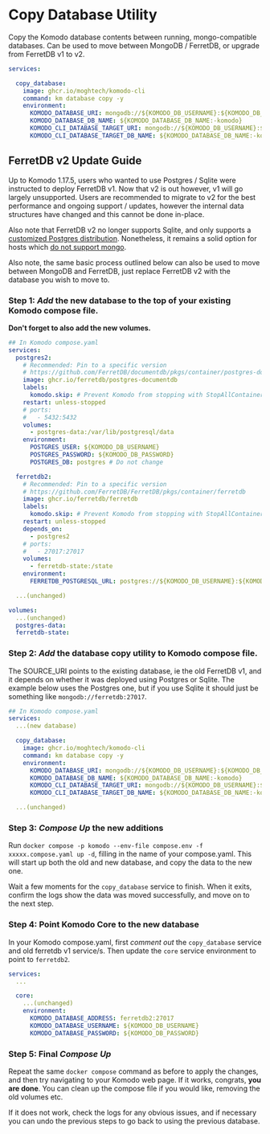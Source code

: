 # Copy Database Utility

Copy the Komodo database contents between running, mongo-compatible databases.
Can be used to move between MongoDB / FerretDB, or upgrade from FerretDB v1 to v2.

```yaml
services:

  copy_database:
    image: ghcr.io/moghtech/komodo-cli
    command: km database copy -y
    environment:
      KOMODO_DATABASE_URI: mongodb://${KOMODO_DB_USERNAME}:${KOMODO_DB_PASSWORD}@source:27017
      KOMODO_DATABASE_DB_NAME: ${KOMODO_DATABASE_DB_NAME:-komodo}
      KOMODO_CLI_DATABASE_TARGET_URI: mongodb://${KOMODO_DB_USERNAME}:${KOMODO_DB_PASSWORD}@target:27017
      KOMODO_CLI_DATABASE_TARGET_DB_NAME: ${KOMODO_DATABASE_DB_NAME:-komodo}

```

## FerretDB v2 Update Guide

Up to Komodo 1.17.5, users who wanted to use Postgres / Sqlite were instructed to deploy FerretDB v1.
Now that v2 is out however, v1 will go largely unsupported. Users are recommended to migrate to v2 for
the best performance and ongoing support / updates, however the internal data structures
have changed and this cannot be done in-place. 

Also note that FerretDB v2 no longer supports Sqlite, and only supports 
a [customized Postgres distribution](https://docs.ferretdb.io/installation/documentdb/docker/).
Nonetheless, it remains a solid option for hosts which [do not support mongo](https://github.com/moghtech/komodo/issues/59).

Also note, the same basic process outlined below can also be used to move between MongoDB and FerretDB, just replace FerretDB v2
with the database you wish to move to.

### **Step 1**: *Add* the new database to the top of your existing Komodo compose file.

**Don't forget to also add the new volumes.**

```yaml
## In Komodo compose.yaml
services:
  postgres2:
    # Recommended: Pin to a specific version
    # https://github.com/FerretDB/documentdb/pkgs/container/postgres-documentdb
    image: ghcr.io/ferretdb/postgres-documentdb
    labels:
      komodo.skip: # Prevent Komodo from stopping with StopAllContainers
    restart: unless-stopped
    # ports:
    #   - 5432:5432
    volumes:
      - postgres-data:/var/lib/postgresql/data
    environment:
      POSTGRES_USER: ${KOMODO_DB_USERNAME}
      POSTGRES_PASSWORD: ${KOMODO_DB_PASSWORD}
      POSTGRES_DB: postgres # Do not change

  ferretdb2:
    # Recommended: Pin to a specific version
    # https://github.com/FerretDB/FerretDB/pkgs/container/ferretdb
    image: ghcr.io/ferretdb/ferretdb
    labels:
      komodo.skip: # Prevent Komodo from stopping with StopAllContainers
    restart: unless-stopped
    depends_on:
      - postgres2
    # ports:
    #   - 27017:27017
    volumes:
      - ferretdb-state:/state
    environment:
      FERRETDB_POSTGRESQL_URL: postgres://${KOMODO_DB_USERNAME}:${KOMODO_DB_PASSWORD}@postgres2:5432/postgres

  ...(unchanged)

volumes:
  ...(unchanged)
  postgres-data:
  ferretdb-state:
```

### **Step 2**: *Add* the database copy utility to Komodo compose file.

The SOURCE_URI points to the existing database, ie the old FerretDB v1, and it depends
on whether it was deployed using Postgres or Sqlite. The example below uses the Postgres one,
but if you use Sqlite it should just be something like `mongodb://ferretdb:27017`.

```yaml
## In Komodo compose.yaml
services:
  ...(new database)

  copy_database:
    image: ghcr.io/moghtech/komodo-cli
    command: km database copy -y
    environment:
      KOMODO_DATABASE_URI: mongodb://${KOMODO_DB_USERNAME}:${KOMODO_DB_PASSWORD}@ferretdb:27017/${KOMODO_DATABASE_DB_NAME:-komodo}?authMechanism=PLAIN
      KOMODO_DATABASE_DB_NAME: ${KOMODO_DATABASE_DB_NAME:-komodo}
      KOMODO_CLI_DATABASE_TARGET_URI: mongodb://${KOMODO_DB_USERNAME}:${KOMODO_DB_PASSWORD}@ferretdb2:27017
      KOMODO_CLI_DATABASE_TARGET_DB_NAME: ${KOMODO_DATABASE_DB_NAME:-komodo}

  ...(unchanged)
```

### **Step 3**: *Compose Up* the new additions

Run `docker compose -p komodo --env-file compose.env -f xxxxx.compose.yaml up -d`, filling in the name of your compose.yaml.
This will start up both the old and new database, and copy the data to the new one.

Wait a few moments for the `copy_database` service to finish. When it exits,
confirm the logs show the data was moved successfully, and move on to the next step.

### **Step 4**: Point Komodo Core to the new database

In your Komodo compose.yaml, first *comment out* the `copy_database` service and old ferretdb v1 service/s.
Then update the `core` service environment to point to `ferretdb2`.

```yaml
services:
  ...

  core:
    ...(unchanged)
    environment:
      KOMODO_DATABASE_ADDRESS: ferretdb2:27017
      KOMODO_DATABASE_USERNAME: ${KOMODO_DB_USERNAME}
      KOMODO_DATABASE_PASSWORD: ${KOMODO_DB_PASSWORD}
```

### **Step 5**: Final *Compose Up*

Repeat the same `docker compose` command as before to apply the changes, and then try navigating to your Komodo web page.
If it works, congrats, **you are done**. You can clean up the compose file if you would like, removing the old volumes etc.

If it does not work, check the logs for any obvious issues, and if necessary you can undo the previous steps
to go back to using the previous database.
